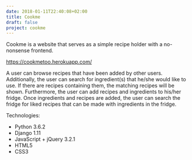 ```yaml
---
date: 2018-01-11T22:40:08+02:00
title: Cookme
draft: false
project: cookme
---
```

Cookme is a website that serves as a simple recipe holder with a no-nonsense frontend.

https://cookmetoo.herokuapp.com/

A user can browse recipes that have been added by other users. Additionally, the user 
can search for ingredient(s) that he/she would like to use. If there are recipes containing
them, the matching recipes will be shown. Furthermore, the user can add recipes and
ingredients to his/her fridge. Once ingredients and recipes are added, the user can search 
the fridge for liked recipes that can be made with ingredients in the fridge.

Technologies:

- Python 3.6.2
- Django 1.11
- JavaScript + jQuery 3.2.1
- HTML5
- CSS3
